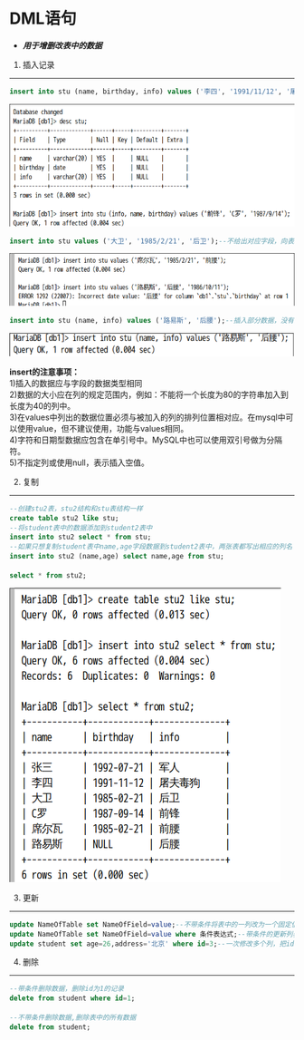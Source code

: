 # DML语句

+ ___用于增删改表中的数据___

1. 插入记录
---
```sql
insert into stu (name, birthday, info) values ('李四', '1991/11/12', '屠夫毒狗');--给表stu插入一条记录,，把所有字段名写出来(顺序可变)
```
![a1](./a1.png)

```sql
insert into stu values ('大卫', '1985/2/21', '后卫');--不给出对应字段，向表stu插入数据（不能打乱顺序），顺序需要按照表格的字段顺序
```
![a2](./a2.png)

```sql
insert into stu (name, info) values ('路易斯', '后腰');--插入部分数据，没有的数据自动填上NULL，必须写列名
```
![a3](./a3.png)

__insert的注意事项：__  
1)插入的数据应与字段的数据类型相同  
2)数据的大小应在列的规定范围内，例如：不能将一个长度为80的字符串加入到长度为40的列中。  
3)在values中列出的数据位置必须与被加入的列的排列位置相对应。在mysql中可以使用value，但不建议使用，功能与values相同。  
4)字符和日期型数据应包含在单引号中。MySQL中也可以使用双引号做为分隔符。  
5)不指定列或使用null，表示插入空值。

2. 复制
---

```sql
--创建stu2表，stu2结构和stu表结构一样
create table stu2 like stu;
--将student表中的数据添加到student2表中
insert into stu2 select * from stu;
--如果只想复制student表中name,age字段数据到student2表中，两张表都写出相应的列名
insert into stu2 (name,age) select name,age from stu;

select * from stu2;
```
![a4](./a4.png)

3. 更新
---
```sql
update NameOfTable set NameOfField=value;--不带条件将表中的一列改为一个固定值
update NameOfTable set NameOfField=value where 条件表达式;--带条件的更新列表值
update student set age=26,address='北京' where id=3;--一次修改多个列，把id为3的学生，年龄改成26岁，address改成北京
```

4. 删除
---
```sql
--带条件删除数据，删除id为1的记录 
delete from student where id=1;

--不带条件删除数据,删除表中的所有数据
delete from student;
```


```python

```
